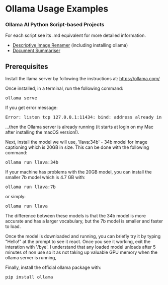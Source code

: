 # Ollama Usage Examples
### Ollama AI Python Script-based Projects

For each script see its .md equivalent for more detailed information.

* [Descriptive Image Renamer](ai_descriptive_image_renamer.md) (including installing ollama)
* [Document Summariser](ollama_document_summariser.md)

## Prerequisites
Install the llama server by following the instructions at:
https://ollama.com/

Once installed, in a terminal, run the following command:
<pre>ollama serve</pre>

If you get error message:
<pre>Error: listen tcp 127.0.0.1:11434: bind: address already in use
</pre> ...then the Ollama server is already running (it starts at login on my Mac after installing the macOS version!).

Next, install the model we will use, 'llava:34b' - 34b model for image captioning
which is 20GB in size. This can be done with the following command:
<pre>ollama run llava:34b</pre>

If your machine has problems with the 20GB model, you can install the smaller 7b model which is 4.7 GB with:
<pre>ollama run llava:7b</pre>
or simply:
<pre>ollama run llava</pre>

The difference between these models is that the 34b model is more accurate and has a larger vocabulary, but the 7b model is smaller and faster to load.

Once the model is downloaded and running, you can briefly try it by typing "Hello!" at the prompt to see it react.
Once you see it working, exit the interation with '/bye'.
I understand that any loaded model unloads after 5 minutes of non use so it as not taking up valuable GPU memory when the ollama server is running,

Finally, install the official ollama package with:
<pre>pip install ollama</pre>
